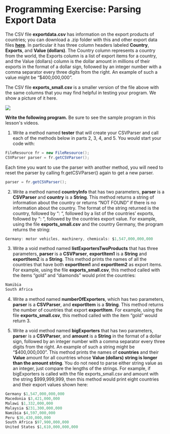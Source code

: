 # Programming Exercise: Parsing Export Data

The CSV file **exportdata.csv** has information on the export products of countries; you can download a .zip folder with this and other export data files [**here**](https://www.dukelearntoprogram.com//course2/data/exports.zip). In particular it has three column headers labeled **Country**, **Exports**, and **Value (dollars)**. The Country column represents a country from the world, the Exports column is a list of export items for a country, and the Value (dollars) column is the dollar amount in millions of their exports in the format of a dollar sign, followed by an integer number with a comma separator every three digits from the right. An example of such a value might be “$400,000,000”.

The CSV file **exports_small.csv** is a smaller version of the file above with the same columns that you may find helpful in testing your program. We show a picture of it here.

![](https://d3c33hcgiwev3.cloudfront.net/imageAssetProxy.v1/U8sFqGYCEeWV4Aocv9XvAw_76188a24a499c3f4a1cb2f908d4a987a_Screen-Shot-2015-09-28-at-12.59.19-PM.png?expiry=1596931200000&hmac=Me1bmb5Tu8XCg-IPuLMZebRwiKMNeEHHBf-TxDAM1xY)

**Write the following program.** Be sure to see the sample program in this lesson's videos.

1. Write a method named **tester** that will create your CSVParser and call each of the methods below in parts 2, 3, 4, and 5. You would start your code with:
```java
FileResource fr = new FileResource();
CSVParser parser = fr.getCSVParser();
```

Each time you want to use the parser with another method, you will need to reset the parser by calling fr.getCSVParser() again to get a new parser.
```java
parser = fr.getCSVParser();
```

2. Write a method named **countryInfo** that has two parameters, **parser** is a **CSVParser** and **country** is a **String**. This method returns a string of information about the country or returns “NOT FOUND” if there is no information about the country. The format of the string returned is the country, followed by “: “, followed by a list of the countries’ exports, followed by “: “, followed by the countries export value. For example, using the file **exports_small.csv** and the country Germany, the program returns the string:
```java
Germany: motor vehicles, machinery, chemicals: $1,547,000,000,000
```

3.  Write a void method named **listExportersTwoProducts** that has three parameters, **parser** is a **CSVParser**, **exportItem1** is a **String** and **exportItem2** is a **String**. This method prints the names of all the countries that have both **exportItem1** and **exportItem2** as export items. For example, using the file **exports_small.csv**, this method called with the items “gold” and “diamonds” would print the countries:
```java
Namibia
South Africa
```

4. Write a method named **numberOfExporters**, which has two parameters, **parser** is a **CSVParser**, and **exportItem** is a **String**. This method returns the number of countries that export **exportItem**. For example, using the file **exports_small.csv**, this method called with the item “gold” would return 3.

5. Write a void method named **bigExporters** that has two parameters, **parse**r is a **CSVParser**, and **amount** is a **String** in the format of a dollar sign, followed by an integer number with a comma separator every three digits from the right. An example of such a string might be “$400,000,000”. This method prints the names of **countries** and their **Value** amount for all countries whose **Value (dollars) string is longer than the amount string**. You do not need to parse either string value as an integer, just compare the lengths of the strings. For example, if bigExporters is called with the file exports_small.csv and amount with the string $999,999,999, then this method would print eight countries and their export values shown here:
```java
Germany $1,547,000,000,000
Macedonia $3,421,000,000
Malawi $1,332,000,000
Malaysia $231,300,000,000
Namibia $4,597,000,000
Peru $36,430,000,000
South Africa $97,900,000,000
United States $1,610,000,000,000
```

